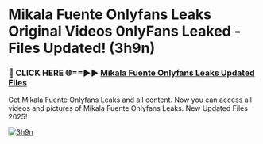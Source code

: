 # Mikala Fuente Onlyfans Leaks Original Videos 0nlyFans Leaked - Files Updated! (3h9n)

<h3>🔴 CLICK HERE 🌐==►► <a href="https://tinyurl.com/x26r9saj" rel="nofollow">Mikala Fuente Onlyfans Leaks Updated Files</a></h3>

Get Mikala Fuente Onlyfans Leaks and all content. Now you can access all videos and pictures of Mikala Fuente Onlyfans Leaks. New Updated Files 2025!

[![3h9n](https://i.imgur.com/LkgZPqh.gif)](https://tinyurl.com/x26r9saj)

